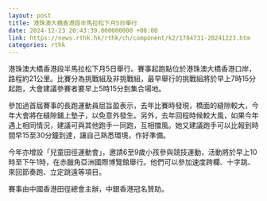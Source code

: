 ```yaml
---
layout: post
title: 港珠澳大橋香港段半馬拉松下月5日舉行
date: 2024-12-23 20:43:39.000000000 +08:00
link: https://news.rthk.hk/rthk/ch/component/k2/1784731-20241223.htm
categories: rthk
---
```


港珠澳大橋香港段半馬拉松下月5日舉行。賽事起跑點位於港珠澳大橋香港口岸，路程約21公里。比賽分為挑戰組及非挑戰組，最早舉行的挑戰組將於早上7時15分起跑，大會建議參賽者要早上5時15分到集合場地。

參加過首屆賽事的長跑運動員屈旨盈表示，去年比賽時發現，橋面的縫隙較大，今年大會將在縫隙鋪上墊子，以免意外發生。另外，去年回程時候較大風，如果今年遇上相同情況，建議可與其他跑手一同跑，互相擋風。她又建議跑手可以比報到時間早15至30分鐘到達，讓自己熟悉環境，作好準備。

今年亦增設「兒童田徑運動會」，邀請6至9歲小孩參與競技運動，活動將於早上10時至下午1時，在赤臘角亞洲國際博覽館舉行。他們可以參加速度跨欄、十字跳、來回節奏跑、立定跳遠等項目。

賽事由中國香港田徑總會主辦，中銀香港冠名贊助。
